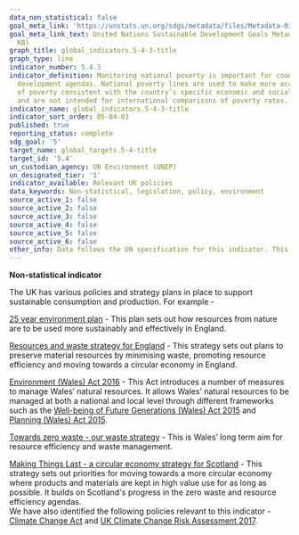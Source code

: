 ```yaml
---
data_non_statistical: false
goal_meta_link: 'https://unstats.un.org/sdgs/metadata/files/Metadata-01-02-01.pdf '
goal_meta_link_text: United Nations Sustainable Development Goals Metadata (PDF 98.2
  KB)
graph_title: global_indicators.5-4-3-title
graph_type: line
indicator_number: 5.4.3
indicator_definition: Monitoring national poverty is important for country-specific
  development agendas. National poverty lines are used to make more accurate estimates
  of poverty consistent with the country’s specific economic and social circumstances,
  and are not intended for international comparisons of poverty rates.
indicator_name: global_indicators.5-4-3-title
indicator_sort_order: 05-04-03
published: true
reporting_status: complete
sdg_goal: '5'
target_name: global_targets.5-4-title
target_id: '5.4'
un_custodian_agency: UN Environment (UNEP)
un_designated_tier: '1'
indicator_available: Relevant UK policies
data_keywords: Non-statistical, legislation, policy, environment
source_active_1: false
source_active_2: false
source_active_3: false
source_active_4: false
source_active_5: false
source_active_6: false
other_info: Data follows the UN specification for this indicator. This indicator has been identified in collaboration with topic experts.
---
```

**Non-statistical indicator**

The UK has various policies and strategy plans in place to support sustainable consumption and production. For example - 

[25 year environment plan](https://www.gov.uk/government/publications/25-year-environment-plan) - This plan sets out how resources from nature are to be used more sustainably and effectively in England.   

[Resources and waste strategy for England](https://www.gov.uk/government/publications/resources-and-waste-strategy-for-england) - This strategy sets out plans to preserve material resources by minimising waste, promoting resource efficiency and moving towards a circular economy in England.

[Environment (Wales) Act 2016](http://www.legislation.gov.uk/anaw/2016/3/contents) - This Act introduces a number of measures to manage Wales’ natural resources. It allows Wales’ natural resources to be managed at both a national and local level through different frameworks such as the [Well-being of Future Generations (Wales) Act 2015](http://www.legislation.gov.uk/anaw/2015/2/contents/enacted) and [Planning (Wales) Act 2015](http://www.legislation.gov.uk/anaw/2015/4/contents/enacted).

[Towards zero waste - our waste strategy](https://gov.wales/towards-zero-waste-our-waste-strategy) - This is Wales’ long term aim for resource efficiency and waste management. 

[Making Things Last - a circular economy strategy for Scotland](https://www.gov.scot/publications/making-things-last-circular-economy-strategy-scotland/) - This strategy sets out priorities for moving towards a more circular economy where products and materials are kept in high value use for as long as possible. It builds on Scotland's progress in the zero waste and resource efficiency agendas.                                                                                                              
We have also identified the following policies relevant to this indicator - [Climate Change Act](https://www.legislation.gov.uk/ukpga/2008/27/contents) and [UK Climate Change Risk Assessment 2017](https://www.gov.uk/government/publications/uk-climate-change-risk-assessment-2017).
